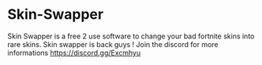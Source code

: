 # Skin-Swapper
Skin Swapper is a free 2 use software to change your bad fortnite skins into rare skins.
Skin swapper is back guys ! Join the discord for more informations https://discord.gg/Excmhyu
